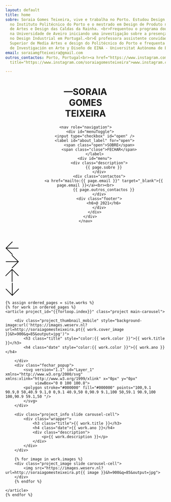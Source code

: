 ```yaml
---
layout: default
title: home
sobre: Soraia Gomes Teixeira, vive e trabalha no Porto. Estudou Design Industrial
  no Instituto Politécnico do Porto e o mestrado em Design de Produto na Escola Superior
  de Artes e Design das Caldas da Rainha. <br>Frequentou o programa doutoral em Design
  na Universidade de Aveiro iniciando uma investigação sobre a presença das mulheres
  no Design Industrial em Portugal.<br>É professora assistente convidada na Escola
  Superior de Media Artes e design do Politécnico do Porto e frequenta o doutoramento
  de Investigación en Arte y Diseño de EINA - Universitat Autònoma de Barcelona.
email: soraiamgfteixeira@gmail.com
outros_contactos: Porto, Portugal<br><a href="https://www.instagram.com/soraiagomesteixeira"
  title="https://www.instagram.com/soraiagomesteixeira">www.instagram.com/soraiagomesteixeira</a>

---
```


<div id="preload">
</div>

<header id="header">
	<h1>—SORAIA<br>GOMES<br>TEIXEIRA</h1>

	<nav role="navigation">
		<div id="menuToggle">
			<input type="checkbox" id="open" />
			<label id="about_label" for="open">
				<span class="open">SOBRE</span>
				<span class="close">FECHAR</span>
			</label>
			<div id="menu">
				<div class="description">
					{{ page.sobre }}
				</div>
				<div class="contactos">
					<a href="mailto:{{ page.email }}" target="_blank">{{ page.email }}</a><br><br>
					{{ page.outros_contactos }}
				</div>
				<div class="footer">
					<h6>@ 2021</h6>
				</div>
			</div>
		</div>
	</nav>

</header>



<div class="main_slider_navigation lateral">
	<div id="arrow_left" class="arrow" onclick="prevSlideHorizontal(event)">
		<svg width="43" height="43" viewBox="0 0 43 43" fill="none" xmlns="http://www.w3.org/2000/svg">
		<line x1="41.465" y1="21.8244" x2="1.90633" y2="21.8244" stroke="black" stroke-width="2"/>
		<line x1="1.49394" y1="22.4938" x2="22.3143" y2="1.67348" stroke="black" stroke-width="2"/>
		<line x1="1.88673" y1="21.4725" x2="22.7071" y2="42.2928" stroke="black" stroke-width="2"/>
		</svg>
	</div>
	<div id="arrow_right" class="arrow" onclick="nextSlideHorizontal(event)">
		<svg width="43" height="43" viewBox="0 0 43 43" fill="none" xmlns="http://www.w3.org/2000/svg">
		<line x1="1.53485" y1="21.1755" x2="41.0935" y2="21.1755" stroke="black" stroke-width="2"/>
		<line x1="41.5059" y1="20.5061" x2="20.6856" y2="41.3265" stroke="black" stroke-width="2"/>
		<line x1="41.1131" y1="21.5275" x2="20.2928" y2="0.707109" stroke="black" stroke-width="2"/>
		</svg>
	</div>
</div>
<div class="main_slider_navigation vertical">
	<div id="arrow_top" class="arrow">
	<svg width="43" height="43" viewBox="0 0 43 43" fill="none" xmlns="http://www.w3.org/2000/svg">
	<line x1="21.1755" y1="41.5996" x2="21.1755" y2="2.04092" stroke="black" stroke-width="2"/>
	<line x1="20.5061" y1="1.62853" x2="41.3265" y2="22.4489" stroke="black" stroke-width="2"/>
	<line x1="21.5275" y1="2.02132" x2="0.707107" y2="22.8417" stroke="black" stroke-width="2"/>
	</svg>
	</div>
	<div id="arrow_bottom" class="arrow">
	<svg width="43" height="43" viewBox="0 0 43 43" fill="none" xmlns="http://www.w3.org/2000/svg">
	<line x1="21.8245" y1="1.48993" x2="21.8245" y2="41.0486" stroke="black" stroke-width="2"/>
	<line x1="22.4939" y1="41.461" x2="1.67355" y2="20.6407" stroke="black" stroke-width="2"/>
	<line x1="21.4725" y1="41.0682" x2="42.2929" y2="20.2479" stroke="black" stroke-width="2"/>
	</svg>
	</div>
</div>



<main id="main_wrapper">


	{% assign ordered_pages = site.works %}
	{% for work in ordered_pages %}
	<article project_id="{{forloop.index}}" class="project main-carousel">

		<div class="project_thumbnail_mobile" style="background-image:url('https://images.weserv.nl?url=http://soraiagomesteixeira.pt{{ work.cover_image }}&h=900&q=85&output=jpg')">
			<h3 class="title" style="color:{{ work.color }}">{{ work.title }}</h3>
			<h4 class="date" style="color:{{ work.color }}">{{ work.ano }}</h4>

		</div>
		<div class="fechar_popup">
			<svg version="1.1" id="Layer_1" xmlns="http://www.w3.org/2000/svg" xmlns:xlink="http://www.w3.org/1999/xlink" x="0px" y="0px"
				 viewBox="0 0 100 100.8">
			<polygon stroke="#000000" fill="#000000" points="100,9.1 90.9,0 50,40.9 9.1,0 0,9.1 40.9,50 0,90.9 9.1,100 50,59.1 90.9,100 100,90.9 59.1,50 "/>
			</svg>
		</div>

		<div class="project_info slide carousel-cell">
			<div class="wrapper">
				<h3 class="title">{{ work.title }}</h3>
				<h4 class="date">{{ work.ano }}</h4>
				<div class="description">
					<p>{{ work.description }}</p>
				</div>
			</div>
		</div>

		{% for image in work.images %}
		<div class="project_image slide carousel-cell">
			<img src="https://images.weserv.nl?url=http://soraiagomesteixeira.pt{{ image }}&h=900&q=85&output=jpg">
		</div>
		{% endfor %}

	</article>
	{% endfor %}


</main>


<script type="text/javascript" src="https://cdn.jsdelivr.net/npm/slick-carousel@1.8.1/slick/slick.min.js"></script>
<script type="text/javascript" src="https://unpkg.com/flickity@2.2.2/dist/flickity.pkgd.min.js"></script>
